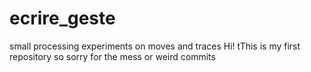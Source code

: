 # ecrire_geste
small processing experiments on moves and traces
Hi! tThis is my first repository so sorry for the mess or weird commits
